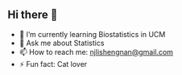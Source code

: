 ## Hi there 👋

- 🌱 I’m currently learning Biostatistics in UCM
- 💬 Ask me about Statistics
- 📫 How to reach me: njlishengnan@gmail.com
- ⚡ Fun fact: Cat lover

<!--
**shengnanli321/shengnanli321** is a ✨ _special_ ✨ repository because its `README.md` (this file) appears on your GitHub profile.

Here are some ideas to get you started:

- 🌱 I’m currently learning Biostatistics in UCM
- 💬 Ask me about ...
- 📫 How to reach me: njlishengnan@gmail.com
- ⚡ Fun fact: Cats lover
-->
